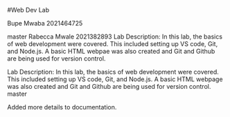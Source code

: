 #Web Dev Lab 

Bupe Mwaba
2021464725

master
Rabecca Mwale 
2021382893
Lab Description: In this lab, the basics of web development were covered. This included setting up VS code, Git, and Node.js. A basic HTML webpae was also created and Git and Github are being used for version control.

Lab Description: In this lab, the basics of web development were covered. This included setting up VS code, Git, and Node.js. A basic HTML webpage was also created and Git and Github are being used for version control.
 master


Added more details to documentation.
